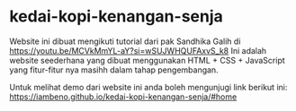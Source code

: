 # kedai-kopi-kenangan-senja
Website ini dibuat mengikuti tutorial dari pak Sandhika Galih di https://youtu.be/MCVkMmYL-aY?si=wSUJWHQUFAxvS_k8
Ini adalah website seederhana yang dibuat menggunakan HTML + CSS + JavaScript yang fitur-fitur nya masihh dalam tahap pengembangan.

Untuk melihat demo dari website ini anda boleh mengunjugi link berikut ini: https://iambeno.github.io/kedai-kopi-kenangan-senja/#home
